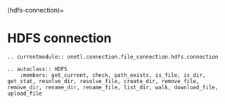 (hdfs-connection)=

# HDFS connection

```{eval-rst}
.. currentmodule:: onetl.connection.file_connection.hdfs.connection
```

```{eval-rst}
.. autoclass:: HDFS
    :members: get_current, check, path_exists, is_file, is_dir, get_stat, resolve_dir, resolve_file, create_dir, remove_file, remove_dir, rename_dir, rename_file, list_dir, walk, download_file, upload_file
```
